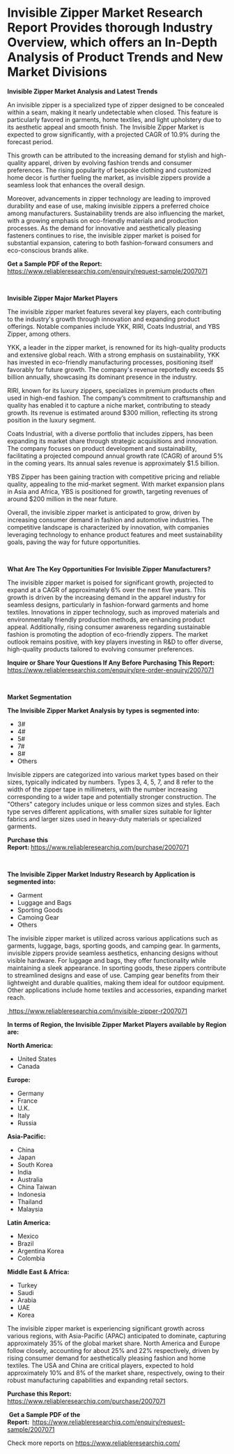 <p><h1>Invisible Zipper Market Research Report Provides thorough Industry Overview, which offers an In-Depth Analysis of Product Trends and New Market Divisions</h1></p><p><strong>Invisible Zipper Market Analysis and Latest Trends</strong></p>
<p><p>An invisible zipper is a specialized type of zipper designed to be concealed within a seam, making it nearly undetectable when closed. This feature is particularly favored in garments, home textiles, and light upholstery due to its aesthetic appeal and smooth finish. The Invisible Zipper Market is expected to grow significantly, with a projected CAGR of 10.9% during the forecast period. </p><p>This growth can be attributed to the increasing demand for stylish and high-quality apparel, driven by evolving fashion trends and consumer preferences. The rising popularity of bespoke clothing and customized home decor is further fueling the market, as invisible zippers provide a seamless look that enhances the overall design. </p><p>Moreover, advancements in zipper technology are leading to improved durability and ease of use, making invisible zippers a preferred choice among manufacturers. Sustainability trends are also influencing the market, with a growing emphasis on eco-friendly materials and production processes. As the demand for innovative and aesthetically pleasing fasteners continues to rise, the invisible zipper market is poised for substantial expansion, catering to both fashion-forward consumers and eco-conscious brands alike.</p></p>
<p><strong>Get a Sample PDF of the Report:&nbsp;</strong> <a href="https://www.reliableresearchiq.com/enquiry/request-sample/2007071?utm_campaign=3259&utm_medium=2&utm_source=Github&utm_content=ia&utm_term=31032025&utm_id=invisible-zipper">https://www.reliableresearchiq.com/enquiry/request-sample/2007071</a></p>
<p>&nbsp;</p>
<p><strong>Invisible Zipper Major Market Players</strong></p>
<p><p>The invisible zipper market features several key players, each contributing to the industry's growth through innovation and expanding product offerings. Notable companies include YKK, RIRI, Coats Industrial, and YBS Zipper, among others.</p><p>YKK, a leader in the zipper market, is renowned for its high-quality products and extensive global reach. With a strong emphasis on sustainability, YKK has invested in eco-friendly manufacturing processes, positioning itself favorably for future growth. The company's revenue reportedly exceeds $5 billion annually, showcasing its dominant presence in the industry.</p><p>RIRI, known for its luxury zippers, specializes in premium products often used in high-end fashion. The company’s commitment to craftsmanship and quality has enabled it to capture a niche market, contributing to steady growth. Its revenue is estimated around $300 million, reflecting its strong position in the luxury segment.</p><p>Coats Industrial, with a diverse portfolio that includes zippers, has been expanding its market share through strategic acquisitions and innovation. The company focuses on product development and sustainability, facilitating a projected compound annual growth rate (CAGR) of around 5% in the coming years. Its annual sales revenue is approximately $1.5 billion.</p><p>YBS Zipper has been gaining traction with competitive pricing and reliable quality, appealing to the mid-market segment. With market expansion plans in Asia and Africa, YBS is positioned for growth, targeting revenues of around $200 million in the near future.</p><p>Overall, the invisible zipper market is anticipated to grow, driven by increasing consumer demand in fashion and automotive industries. The competitive landscape is characterized by innovation, with companies leveraging technology to enhance product features and meet sustainability goals, paving the way for future opportunities.</p></p>
<p>&nbsp;</p>
<p><strong>What Are The Key Opportunities For Invisible Zipper Manufacturers?</strong></p>
<p><p>The invisible zipper market is poised for significant growth, projected to expand at a CAGR of approximately 6% over the next five years. This growth is driven by the increasing demand in the apparel industry for seamless designs, particularly in fashion-forward garments and home textiles. Innovations in zipper technology, such as improved materials and environmentally friendly production methods, are enhancing product appeal. Additionally, rising consumer awareness regarding sustainable fashion is promoting the adoption of eco-friendly zippers. The market outlook remains positive, with key players investing in R&D to offer diverse, high-quality products tailored to evolving consumer preferences.</p></p>
<p><strong>Inquire or Share Your Questions If Any Before Purchasing This Report:</strong> <a href="https://www.reliableresearchiq.com/enquiry/pre-order-enquiry/2007071?utm_campaign=3259&utm_medium=2&utm_source=Github&utm_content=ia&utm_term=31032025&utm_id=invisible-zipper">https://www.reliableresearchiq.com/enquiry/pre-order-enquiry/2007071</a></p>
<p>&nbsp;</p>
<p><strong>Market Segmentation</strong></p>
<p><strong>The Invisible Zipper Market Analysis by types is segmented into:</strong></p>
<p><ul><li>3#</li><li>4#</li><li>5#</li><li>7#</li><li>8#</li><li>Others</li></ul></p>
<p><p>Invisible zippers are categorized into various market types based on their sizes, typically indicated by numbers. Types 3, 4, 5, 7, and 8 refer to the width of the zipper tape in millimeters, with the number increasing corresponding to a wider tape and potentially stronger construction. The "Others" category includes unique or less common sizes and styles. Each type serves different applications, with smaller sizes suitable for lighter fabrics and larger sizes used in heavy-duty materials or specialized garments.</p></p>
<p><strong>Purchase this Report:&nbsp;</strong><a href="https://www.reliableresearchiq.com/purchase/2007071?utm_campaign=3259&utm_medium=2&utm_source=Github&utm_content=ia&utm_term=31032025&utm_id=invisible-zipper">https://www.reliableresearchiq.com/purchase/2007071</a></p>
<p>&nbsp;</p>
<p><strong>The Invisible Zipper Market Industry Research by Application is segmented into:</strong></p>
<p><ul><li>Garment</li><li>Luggage and Bags</li><li>Sporting Goods</li><li>Camoing Gear</li><li>Others</li></ul></p>
<p><p>The invisible zipper market is utilized across various applications such as garments, luggage, bags, sporting goods, and camping gear. In garments, invisible zippers provide seamless aesthetics, enhancing designs without visible hardware. For luggage and bags, they offer functionality while maintaining a sleek appearance. In sporting goods, these zippers contribute to streamlined designs and ease of use. Camping gear benefits from their lightweight and durable qualities, making them ideal for outdoor equipment. Other applications include home textiles and accessories, expanding market reach.</p></p>
<p><a href="https://www.reliableresearchiq.com/invisible-zipper-r2007071?utm_campaign=3259&utm_medium=2&utm_source=Github&utm_content=ia&utm_term=31032025&utm_id=invisible-zipper">&nbsp;https://www.reliableresearchiq.com/invisible-zipper-r2007071</a></p>
<p><strong>In terms of Region, the Invisible Zipper Market Players available by Region are:</strong></p>
<p>
    <p> <strong> North America: </strong>
        <ul>
            <li>United States</li>
            <li>Canada</li>
        </ul>
        </p> 
    <p> <strong> Europe: </strong>
        <ul>
            <li>Germany</li>
            <li>France</li>
            <li>U.K.</li>
            <li>Italy</li>
            <li>Russia</li>
        </ul>
        </p> 
    <p> <strong> Asia-Pacific: </strong>
        <ul>
            <li>China</li>
            <li>Japan</li>
            <li>South Korea</li>
            <li>India</li>
            <li>Australia</li>
            <li>China Taiwan</li>
            <li>Indonesia</li>
            <li>Thailand</li>
            <li>Malaysia</li>
        </ul>
        </p> 
    <p> <strong> Latin America: </strong>
        <ul>
            <li>Mexico</li>
            <li>Brazil</li>
            <li>Argentina Korea</li>
            <li>Colombia</li>
        </ul>
        </p> 
    <p> <strong> Middle East & Africa: </strong>
        <ul>
            <li>Turkey</li>
            <li>Saudi</li>
            <li>Arabia</li>
            <li>UAE</li>
            <li>Korea</li>
        </ul>
    </p>
    </p>
<p><p>The invisible zipper market is experiencing significant growth across various regions, with Asia-Pacific (APAC) anticipated to dominate, capturing approximately 35% of the global market share. North America and Europe follow closely, accounting for about 25% and 22% respectively, driven by rising consumer demand for aesthetically pleasing fashion and home textiles. The USA and China are critical players, expected to hold approximately 10% and 8% of the market share, respectively, owing to their robust manufacturing capabilities and expanding retail sectors.</p></p>
<p><strong>Purchase this Report: </strong><a href="https://www.reliableresearchiq.com/purchase/2007071?utm_campaign=3259&utm_medium=2&utm_source=Github&utm_content=ia&utm_term=31032025&utm_id=invisible-zipper">https://www.reliableresearchiq.com/purchase/2007071</a></p>
<p>&nbsp;<strong>Get a Sample PDF of the Report:&nbsp;&nbsp;</strong><a href="https://www.reliableresearchiq.com/enquiry/request-sample/2007071?utm_campaign=3259&utm_medium=2&utm_source=Github&utm_content=ia&utm_term=31032025&utm_id=invisible-zipper">https://www.reliableresearchiq.com/enquiry/request-sample/2007071</a></p>
<p><strong></strong></p>
<p>Check more reports on <a href="https://www.reliableresearchiq.com/?utm_campaign=3259&utm_medium=2&utm_source=Github&utm_content=ia&utm_term=31032025&utm_id=invisible-zipper">https://www.reliableresearchiq.com/</a></p>